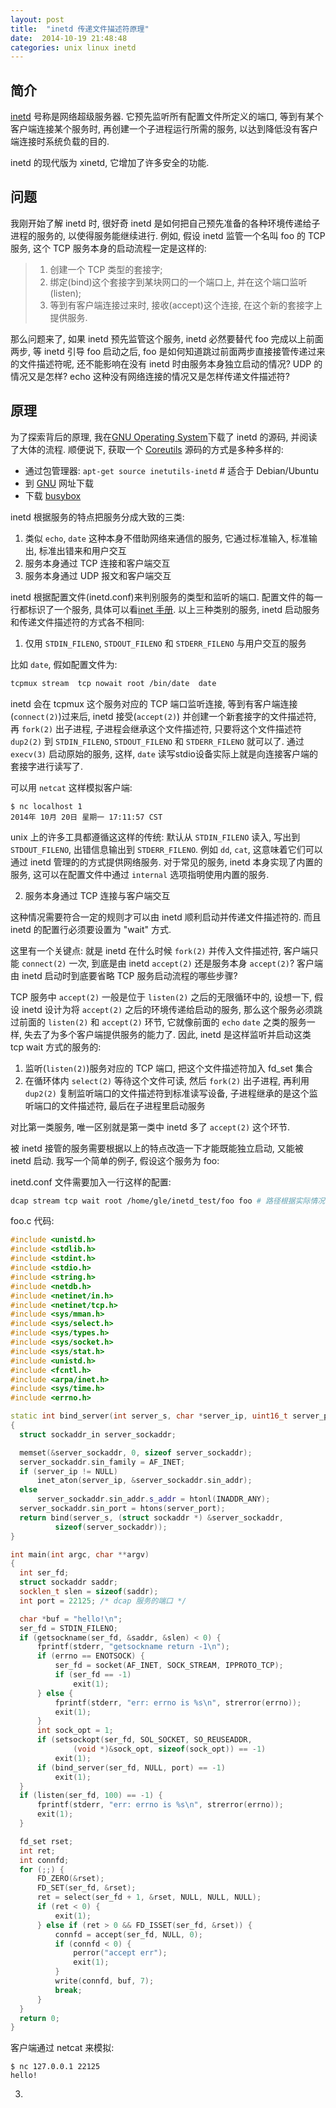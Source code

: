 ```yaml
---
layout: post
title:  "inetd 传递文件描述符原理"
date:  2014-10-19 21:48:48 
categories: unix linux inetd
---
```


## 简介

[inetd](https://en.wikipedia.org/wiki/Inetd) 号称是网络超级服务器. 它预先监听所有配置文件所定义的端口, 等到有某个客户端连接某个服务时, 再创建一个子进程运行所需的服务, 以达到降低没有客户端连接时系统负载的目的.

inetd 的现代版为 xinetd, 它增加了许多安全的功能.

## 问题

我刚开始了解 inetd 时, 很好奇 inetd 是如何把自己预先准备的各种环境传递给子进程的服务的, 以使得服务能继续进行. 例如, 假设 inetd 监管一个名叫 foo 的 TCP 服务, 这个 TCP 服务本身的启动流程一定是这样的:
> 1. 创建一个 TCP 类型的套接字;
> 2. 绑定(bind)这个套接字到某块网口的一个端口上, 并在这个端口监听(listen);
> 3. 等到有客户端连接过来时, 接收(accept)这个连接, 在这个新的套接字上提供服务.

那么问题来了, 如果 inetd 预先监管这个服务, inetd 必然要替代 foo 完成以上前面两步, 等 inetd 引导 foo 启动之后, foo 是如何知道跳过前面两步直接接管传递过来的文件描述符呢, 还不能影响在没有 inetd 时由服务本身独立启动的情况? UDP 的情况又是怎样? echo 这种没有网络连接的情况又是怎样传递文件描述符?

## 原理

为了探索背后的原理, 我在[GNU Operating System](http://ftp.gnu.org/gnu/inetutils/)下载了 inetd 的源码, 并阅读了大体的流程. 顺便说下, 获取一个 [Coreutils](https://zh.wikipedia.org/zh/GNU%E6%A0%B8%E5%BF%83%E5%B7%A5%E5%85%B7%E7%BB%84) 源码的方式是多种多样的:

- 通过包管理器: `apt-get source inetutils-inetd` # 适合于 Debian/Ubuntu
- 到 [GNU](http://www.gnu.org/software/coreutils/) 网址下载
- 下载 [busybox](http://www.busybox.net/downloads/)

inetd 根据服务的特点把服务分成大致的三类:

1. 类似 `echo`, `date` 这种本身不借助网络来通信的服务, 它通过标准输入, 标准输出, 标准出错来和用户交互
2. 服务本身通过 TCP 连接和客户端交互
3. 服务本身通过 UDP 报文和客户端交互

inetd 根据配置文件(inetd.conf)来判别服务的类型和监听的端口. 配置文件的每一行都标识了一个服务, 具体可以看[inet 手册](https://www.freebsd.org/cgi/man.cgi?query=inetd&sektion=8). 以上三种类别的服务, inetd 启动服务和传递文件描述符的方式各不相同:

1. 仅用 `STDIN_FILENO`, `STDOUT_FILENO` 和 `STDERR_FILENO` 与用户交互的服务

  比如 `date`, 假如配置文件为:
  ```bash
tcpmux stream  tcp nowait root /bin/date  date
  ```

  inetd 会在 tcpmux 这个服务对应的 TCP 端口监听连接, 等到有客户端连接(`connect(2)`)过来后, inetd 接受(`accept(2)`) 并创建一个新套接字的文件描述符, 再 `fork(2)` 出子进程, 子进程会继承这个文件描述符, 只要将这个文件描述符 `dup2(2)` 到 `STDIN_FILENO`,  `STDOUT_FILENO` 和 `STDERR_FILENO` 就可以了. 通过 `execv(3)` 启动原始的服务, 这样, `date` 读写stdio设备实际上就是向连接客户端的套接字进行读写了.

  可以用 `netcat` 这样模拟客户端:
  ```console
$ nc localhost 1
2014年 10月 20日 星期一 17:11:57 CST
  ```

  unix 上的许多工具都遵循这这样的传统: 默认从 `STDIN_FILENO` 读入, 写出到 `STDOUT_FILENO`, 出错信息输出到 `STDERR_FILENO`. 例如 `dd`, `cat`, 这意味着它们可以通过 inetd 管理的的方式提供网络服务. 对于常见的服务, inetd 本身实现了内置的服务, 这可以在配置文件中通过 `internal` 选项指明使用内置的服务.

2. 服务本身通过 TCP 连接与客户端交互

  这种情况需要符合一定的规则才可以由 inetd 顺利启动并传递文件描述符的. 而且 inetd 的配置行必须要设置为 "wait" 方式. 

  这里有一个关键点: 就是 inetd 在什么时候 `fork(2)` 并传入文件描述符, 客户端只能 `connect(2)` 一次, 到底是由 inetd `accept(2)` 还是服务本身 `accept(2)`? 客户端由 inetd 启动时到底要省略 TCP 服务启动流程的哪些步骤?

  TCP 服务中 `accept(2)` 一般是位于 `listen(2)` 之后的无限循环中的, 设想一下, 假设 inetd 设计为将 `accept(2)` 之后的环境传递给启动的服务, 那么这个服务必须跳过前面的 `listen(2)` 和 `accept(2)` 环节, 它就像前面的 `echo` `date` 之类的服务一样, 失去了为多个客户端提供服务的能力了.
  因此, inetd 是这样监听并启动这类 tcp wait 方式的服务的:

  1. 监听(`listen(2)`)服务对应的 TCP 端口, 把这个文件描述符加入 fd_set 集合
  2. 在循环体内 `select(2)` 等待这个文件可读, 然后 `fork(2)` 出子进程, 再利用 `dup2(2)` 复制监听端口的文件描述符到标准读写设备,  子进程继承的是这个监听端口的文件描述符, 最后在子进程里启动服务

  对比第一类服务, 唯一区别就是第一类中 inetd 多了 `accept(2)` 这个环节.

  被 inetd 接管的服务需要根据以上的特点改造一下才能既能独立启动, 又能被 inetd 启动. 我写一个简单的例子, 假设这个服务为 foo:

  inetd.conf 文件需要加入一行这样的配置:
  ```bash
dcap stream tcp wait root /home/gle/inetd_test/foo foo # 路径根据实际情况自己修改
  ```

  foo.c 代码:
  ```cpp
#include <unistd.h>
#include <stdlib.h>
#include <stdint.h>
#include <stdio.h>
#include <string.h>
#include <netdb.h>
#include <netinet/in.h>
#include <netinet/tcp.h>
#include <sys/mman.h>
#include <sys/select.h>
#include <sys/types.h>
#include <sys/socket.h>
#include <sys/stat.h>
#include <unistd.h>
#include <fcntl.h>
#include <arpa/inet.h>
#include <sys/time.h>
#include <errno.h>

static int bind_server(int server_s, char *server_ip, uint16_t server_port)
{
	struct sockaddr_in server_sockaddr;

	memset(&server_sockaddr, 0, sizeof server_sockaddr);
	server_sockaddr.sin_family = AF_INET;
	if (server_ip != NULL)
		inet_aton(server_ip, &server_sockaddr.sin_addr);
	else
		server_sockaddr.sin_addr.s_addr = htonl(INADDR_ANY);
	server_sockaddr.sin_port = htons(server_port);
	return bind(server_s, (struct sockaddr *) &server_sockaddr,
			sizeof(server_sockaddr));
}

int main(int argc, char **argv)
{
	int ser_fd;
	struct sockaddr saddr;
	socklen_t slen = sizeof(saddr);
	int port = 22125; /* dcap 服务的端口 */

	char *buf = "hello!\n";
	ser_fd = STDIN_FILENO;
	if (getsockname(ser_fd, &saddr, &slen) < 0) {
		fprintf(stderr, "getsockname return -1\n");
		if (errno == ENOTSOCK) {
			ser_fd = socket(AF_INET, SOCK_STREAM, IPPROTO_TCP);
			if (ser_fd == -1)
				exit(1);
		} else {
			fprintf(stderr, "err: errno is %s\n", strerror(errno));
			exit(1);
		}
		int sock_opt = 1;
		if (setsockopt(ser_fd, SOL_SOCKET, SO_REUSEADDR,
				(void *)&sock_opt, sizeof(sock_opt)) == -1)
			exit(1);
		if (bind_server(ser_fd, NULL, port) == -1)
			exit(1);
	}
	if (listen(ser_fd, 100) == -1) {
		fprintf(stderr, "err: errno is %s\n", strerror(errno));
		exit(1);
	}

	fd_set rset;
	int ret;
	int connfd;
	for (;;) {
		FD_ZERO(&rset);
		FD_SET(ser_fd, &rset);
		ret = select(ser_fd + 1, &rset, NULL, NULL, NULL);
		if (ret < 0) {
			exit(1);
		} else if (ret > 0 && FD_ISSET(ser_fd, &rset)) {
			connfd = accept(ser_fd, NULL, 0);
			if (connfd < 0) {
				perror("accept err");
				exit(1);
			}
			write(connfd, buf, 7);
			break;
		}
	}
	return 0;
}
  ```

  客户端通过 netcat 来模拟:
  ```console
$ nc 127.0.0.1 22125
hello!
  ```

3. 

